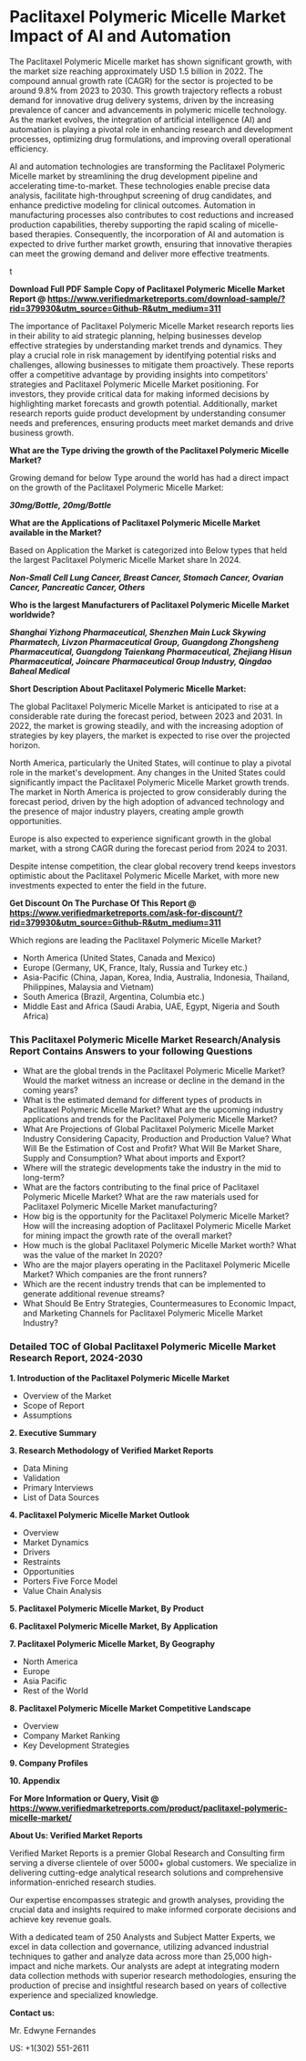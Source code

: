<meta name="title" content="Global Paclitaxel Polymeric Micelle Market Impact of AI and Automation"><meta name="description" content="The Paclitaxel Polymeric Micelle market has shown significant growth, with the market size reaching approximately USD 1.5 billion in 2022. The compound annual growth r"><meta name="title" content="Paclitaxel Polymeric Micelle Market Size, Share, Scope, Trends, Growth, Opportunities, Analysis, Forecast"><h1>Paclitaxel Polymeric Micelle Market Impact of AI and Automation</h1><p>The Paclitaxel Polymeric Micelle market has shown significant growth, with the market size reaching approximately USD 1.5 billion in 2022. The compound annual growth rate (CAGR) for the sector is projected to be around 9.8% from 2023 to 2030. This growth trajectory reflects a robust demand for innovative drug delivery systems, driven by the increasing prevalence of cancer and advancements in polymeric micelle technology. As the market evolves, the integration of artificial intelligence (AI) and automation is playing a pivotal role in enhancing research and development processes, optimizing drug formulations, and improving overall operational efficiency.</p><p>AI and automation technologies are transforming the Paclitaxel Polymeric Micelle market by streamlining the drug development pipeline and accelerating time-to-market. These technologies enable precise data analysis, facilitate high-throughput screening of drug candidates, and enhance predictive modeling for clinical outcomes. Automation in manufacturing processes also contributes to cost reductions and increased production capabilities, thereby supporting the rapid scaling of micelle-based therapies. Consequently, the incorporation of AI and automation is expected to drive further market growth, ensuring that innovative therapies can meet the growing demand and deliver more effective treatments.</p>t</p><p id="" class=""><strong>Download Full PDF Sample Copy of Paclitaxel Polymeric Micelle Market Report @ <a href="https://www.verifiedmarketreports.com/download-sample/?rid=379930&utm_source=Github-R&utm_medium=311" target="_blank">https://www.verifiedmarketreports.com/download-sample/?rid=379930&utm_source=Github-R&utm_medium=311</a></strong></p><p>The importance of&nbsp;Paclitaxel Polymeric Micelle Market research reports lies in their ability to aid strategic planning, helping businesses develop effective strategies by understanding market trends and dynamics. They play a crucial role in risk management by identifying potential risks and challenges, allowing businesses to mitigate them proactively. These reports offer a competitive advantage by providing insights into competitors' strategies and Paclitaxel Polymeric Micelle Market positioning. For investors, they provide critical data for making informed decisions by highlighting market forecasts and growth potential. Additionally, market research reports guide product development by understanding consumer needs and preferences, ensuring products meet market demands and drive business growth.</p><p><strong>What are the&nbsp;Type driving the growth of the Paclitaxel Polymeric Micelle Market?</strong></p><p id="" class="">Growing demand for below Type around the world has had a direct impact on the growth of the Paclitaxel Polymeric Micelle Market:</p><em><strong>30mg/Bottle, 20mg/Bottle</strong></em></p><strong>What are the&nbsp;Applications&nbsp;of Paclitaxel Polymeric Micelle Market available in the Market?</strong></p><p id="" class="">Based on Application the Market is categorized into Below types that held the largest Paclitaxel Polymeric Micelle Market share In 2024.</p><em><strong>Non-Small Cell Lung Cancer, Breast Cancer, Stomach Cancer, Ovarian Cancer, Pancreatic Cancer, Others</strong></em></p><strong>Who is the largest Manufacturers of Paclitaxel Polymeric Micelle Market worldwide?</strong></p><p><em><strong>Shanghai Yizhong Pharmaceutical, Shenzhen Main Luck Skywing Pharmatech, Livzon Pharmaceutical Group, Guangdong Zhongsheng Pharmaceutical, Guangdong Taienkang Pharmaceutical, Zhejiang Hisun Pharmaceutical, Joincare Pharmaceutical Group Industry, Qingdao Baheal Medical</strong></em></p><p id="" class=""><strong>Short Description About Paclitaxel Polymeric Micelle Market:</strong></p><p>The global Paclitaxel Polymeric Micelle Market is anticipated to rise at a considerable rate during the forecast period, between 2023 and 2031. In 2022, the market is growing steadily, and with the increasing adoption of strategies by key players, the market is expected to rise over the projected horizon.</p><p>North America, particularly the United States, will continue to play a pivotal role in the market's development. Any changes in the United States could significantly impact the Paclitaxel Polymeric Micelle Market growth trends. The market in North America is projected to grow considerably during the forecast period, driven by the high adoption of advanced technology and the presence of major industry players, creating ample growth opportunities.</p><p>Europe is also expected to experience significant growth in the global market, with a strong CAGR during the forecast period from 2024 to 2031.</p><p>Despite intense competition, the clear global recovery trend keeps investors optimistic about the Paclitaxel Polymeric Micelle Market, with more new investments expected to enter the field in the future.</p><p id="" class=""><strong>Get Discount On The Purchase Of This Report @ <a href="https://www.verifiedmarketreports.com/ask-for-discount/?rid=379930&utm_source=Github-R&utm_medium=311" target="_blank">https://www.verifiedmarketreports.com/ask-for-discount/?rid=379930&utm_source=Github-R&utm_medium=311</a></strong></p>Which regions are leading the Paclitaxel Polymeric Micelle Market?</p><ul><li>North America (United States, Canada and Mexico)</li><li>Europe (Germany, UK, France, Italy, Russia and Turkey etc.)</li><li>Asia-Pacific (China, Japan, Korea, India, Australia, Indonesia, Thailand, Philippines, Malaysia and Vietnam)</li><li>South America (Brazil, Argentina, Columbia etc.)</li><li>Middle East and Africa (Saudi Arabia, UAE, Egypt, Nigeria and South Africa)</li></ul><h3 id="" class="">This Paclitaxel Polymeric Micelle Market Research/Analysis Report Contains Answers to your following Questions</h3><ul><li>What are the global trends in the Paclitaxel Polymeric Micelle Market? Would the market witness an increase or decline in the demand in the coming years?</li><li>What is the estimated demand for different types of products in Paclitaxel Polymeric Micelle Market? What are the upcoming industry applications and trends for the Paclitaxel Polymeric Micelle Market?</li><li>What Are Projections of Global Paclitaxel Polymeric Micelle Market Industry Considering Capacity, Production and Production Value? What Will Be the Estimation of Cost and Profit? What Will Be Market Share, Supply and Consumption? What about imports and Export?</li><li>Where will the strategic developments take the industry in the mid to long-term?</li><li>What are the factors contributing to the final price of Paclitaxel Polymeric Micelle Market? What are the raw materials used for Paclitaxel Polymeric Micelle Market manufacturing?</li><li>How big is the opportunity for the Paclitaxel Polymeric Micelle Market? How will the increasing adoption of Paclitaxel Polymeric Micelle Market for mining impact the growth rate of the overall market?</li><li>How much is the global Paclitaxel Polymeric Micelle Market worth? What was the value of the market In 2020?</li><li>Who are the major players operating in the Paclitaxel Polymeric Micelle Market? Which companies are the front runners?</li><li>Which are the recent industry trends that can be implemented to generate additional revenue streams?</li><li>What Should Be Entry Strategies, Countermeasures to Economic Impact, and Marketing Channels for Paclitaxel Polymeric Micelle Market Industry?</li></ul><h3 id="" class="">Detailed TOC of Global Paclitaxel Polymeric Micelle Market Research Report, 2024-2030</h3><p id="" class=""><strong>1. Introduction of the Paclitaxel Polymeric Micelle Market</strong></p><ul><li>Overview of the Market</li><li>Scope of Report</li><li>Assumptions</li></ul><p id="" class=""><strong>2. Executive Summary</strong></p><p id="" class=""><strong>3. Research Methodology of Verified Market Reports</strong></p><ul><li>Data Mining</li><li>Validation</li><li>Primary Interviews</li><li>List of Data Sources</li></ul><p id="" class=""><strong>4. Paclitaxel Polymeric Micelle Market Outlook</strong></p><ul><li>Overview</li><li>Market Dynamics</li><li>Drivers</li><li>Restraints</li><li>Opportunities</li><li>Porters Five Force Model</li><li>Value Chain Analysis</li></ul><p id="" class=""><strong>5. Paclitaxel Polymeric Micelle Market, By Product</strong></p><p id="" class=""><strong>6. Paclitaxel Polymeric Micelle Market, By Application</strong></p><p id="" class=""><strong>7. Paclitaxel Polymeric Micelle Market, By Geography</strong></p><ul><li>North America</li><li>Europe</li><li>Asia Pacific</li><li>Rest of the World</li></ul><p id="" class=""><strong>8. Paclitaxel Polymeric Micelle Market Competitive Landscape</strong></p><ul><li>Overview</li><li>Company Market Ranking</li><li>Key Development Strategies</li></ul><p id="" class=""><strong>9. Company Profiles</strong></p><p id="" class=""><strong>10. Appendix</strong></p><p id="" class=""><strong>For More Information or Query, Visit @ <a href="https://www.verifiedmarketreports.com/product/paclitaxel-polymeric-micelle-market/" target="_blank">https://www.verifiedmarketreports.com/product/paclitaxel-polymeric-micelle-market/</a></strong></p><p id="" class=""><strong>About Us: Verified Market Reports</strong></p><p id="" class="">Verified Market Reports is a premier Global Research and Consulting firm serving a diverse clientele of over 5000+ global customers. We specialize in delivering cutting-edge analytical research solutions and comprehensive information-enriched research studies.</p><p id="" class="">Our expertise encompasses strategic and growth analyses, providing the crucial data and insights required to make informed corporate decisions and achieve key revenue goals.</p><p id="" class="">With a dedicated team of 250 Analysts and Subject Matter Experts, we excel in data collection and governance, utilizing advanced industrial techniques to gather and analyze data across more than 25,000 high-impact and niche markets. Our analysts are adept at integrating modern data collection methods with superior research methodologies, ensuring the production of precise and insightful research based on years of collective experience and specialized knowledge.</p><p id="" class=""><strong>Contact us:</strong></p><p id="" class="">Mr. Edwyne Fernandes</p><p id="" class="">US: +1(302) 551-2611</p>